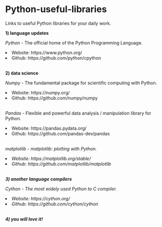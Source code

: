 # Python-useful-libraries

Links to useful Python libraries for your daily work.

<b>1) language updates</b>

<i>Python</i> - The official home of the Python Programming Language.
<li>Website: https://www.python.org/</li>
<li>Github: https://github.com/python/cpython</li>

</br>

<b>2) data science</b>

<i>Numpy</i> - The fundamental package for scientific computing with Python.
<li>Website: https://numpy.org/</li>
<li>Github: https://github.com/numpy/numpy</li>

</br>

<i>Pandas</i> - Flexible and powerful data analysis / manipulation library for Python.
<li>Website: https://pandas.pydata.org/</li>
<li>Github: https://github.com/pandas-dev/pandas</li>

</br>

<i>matplotlib<i> - matplotlib: plotting with Python.
<li>Website: https://matplotlib.org/stable/</li>
<li>Github: https://github.com/matplotlib/matplotlib</li>

</br>

<b>3) another language compilers</b>

<i>Cython</i> - The most widely used Python to C compiler.
<li>Website: https://cython.org/</li>
<li>Github: https://github.com/cython/cython</li>

</br>

<b>4) you will love it!</b>


</br>
